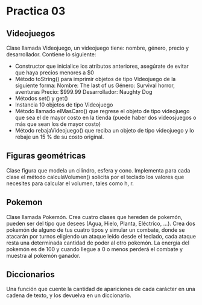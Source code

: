 # Practica 03

## Videojuegos

Clase llamada Videojuego, un videojuego tiene: nombre, género, precio y desarrollador. Contiene
lo siguiente:

* Constructor que inicialice los atributos anteriores, asegúrate de evitar que haya precios
menores a $0
* Método toString() para imprimir objetos de tipo Videojuego de la siguiente forma:
Nombre: The last of us
Género: Survival horror, aventuras
Precio: $999.99
Desarrollador: Naughty Dog
* Métodos set() y get()
* Instancia 10 objetos de tipo Videojuego
* Método llamado elMasCaro() que regrese el objeto de tipo videojuego que sea el de mayor
costo en la tienda (puede haber dos videosjuegos o más que sean los de mayor costo)
* Método rebajaVideojuego() que reciba un objeto de tipo videojuego y lo rebaje un 15 % de
su costo original.

## Figuras geométricas

Clase figura que modela un cilindro, esfera y cono.
Implementa para cada clase el método calculaVolumen() solicita por el teclado los valores que necesites
para calcular el volumen, tales como h, r.

## Pokemon

Clase llamada Pokemón. Crea cuatro clases que hereden de pokemón, pueden ser del tipo que
desees (Agua, Hielo, Planta, Eléctrico, ...).
Crea dos pokemón de alguno de tus cuatro tipos y simular un combate, donde se atacarán por
turnos eligiendo un ataque leı́do desde el teclado, cada ataque resta una determinada cantidad de poder
al otro pokemón. La energı́a del pokemón es de 100 y cuando llegue a 0 o menos perderá el combate y
muestra al pokemón ganador.

## Diccionarios

Una función que cuente la cantidad de apariciones de cada carácter en una cadena de texto, y
los devuelva en un diccionario.

